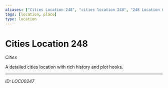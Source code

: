 ```yaml
---
aliases: ["Cities Location 248", "cities location 248", "248 Location Cities"]
tags: [location, place]
type: location
---
```


# Cities Location 248

*Cities*

A detailed cities location with rich history and plot hooks.

---
*ID: LOC00247*